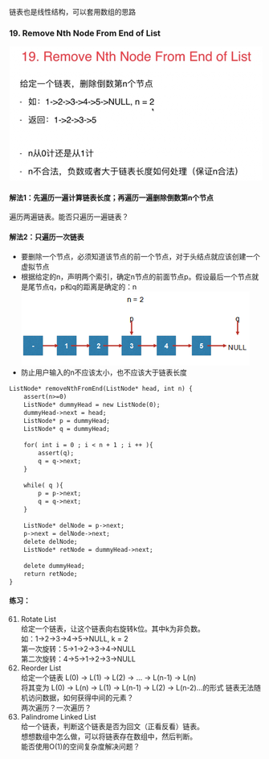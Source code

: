 链表也是线性结构，可以套用数组的思路
### 19. Remove Nth Node From End of List
![image](assets/clipboard-1540351056451.png)
#### 解法1：先遍历一遍计算链表长度；再遍历一遍删除倒数第n个节点
遍历两遍链表。能否只遍历一遍链表？

#### 解法2：只遍历一次链表
- 要删除一个节点，必须知道该节点的前一个节点，对于头结点就应该创建一个虚拟节点
- 根据给定的n，声明两个索引，确定n节点的前面节点p。假设最后一个节点就是尾节点q，p和q的距离是确定的：n
![image](assets/1779926-a4306876391fa77f.png)
- 防止用户输入的n不应该太小，也不应该大于链表长度

```
ListNode* removeNthFromEnd(ListNode* head, int n) {         
    assert(n>=0)
    ListNode* dummyHead = new ListNode(0);         
    dummyHead->next = head;         
    ListNode* p = dummyHead;         
    ListNode* q = dummyHead;        
    
    for( int i = 0 ; i < n + 1 ; i ++ ){             
        assert(q);             
        q = q->next;         
    }       
    
    while( q ){             
        p = p->next;             
        q = q->next;         
    }    
    
    ListNode* delNode = p->next;        
    p->next = delNode->next;        
    delete delNode;         
    ListNode* retNode = dummyHead->next;   
    
    delete dummyHead;        
    return retNode;     
}
```
#### 练习：
61. Rotate List  
给定一个链表，让这个链表向右旋转k位。其中k为非负数。  
如：1->2->3->4->5->NULL, k = 2  
第一次旋转：5->1->2->3->4->NULL  
第二次旋转：4->5->1->2->3->NULL  
143. Reorder List  
给定一个链表 L(0) -> L(1) -> L(2) -> … -> L(n-1) -> L(n)  
将其变为 L(0) -> L(n) -> L(1) -> L(n-1) -> L(2) -> L(n-2)…的形式
链表无法随机访问数据，如何获得中间的元素？  
两次遍历？一次遍历？  
234. Palindrome Linked List  
给一个链表，判断这个链表是否为回文（正看反看）链表。  
想想数组中怎么做，可以将链表存在数组中，然后判断。  
能否使用O(1)的空间复杂度解决问题？  
